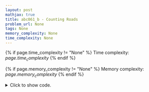 ```yaml
---
layout: post
mathjax: true
title: abc061_b - Counting Roads
problem_url: None
tags: None
memory_complexity: None
time_complexity: None
---
```




{% if page.time_complexity != "None" %}
Time complexity: ${{ page.time_complexity }}$
{% endif %}

{% if page.memory_complexity != "None" %}
Memory complexity: ${{ page.memory_complexity }}$
{% endif %}

<details>
<summary>
<p style="display:inline">Click to show code.</p>
</summary>
```cpp
{% raw %}
using namespace std;
int main(void)
{
    int n, m, u, v;
    cin >> n >> m;
    vector<int> deg(n, 0);
    while (m--)
    {
        cin >> u >> v, --u, --v;
        deg[u]++, deg[v]++;
    }
    for_each(deg.begin(), deg.end(), [](int x) { cout << x << endl; });
    return 0;
}

{% endraw %}
```
</details>


